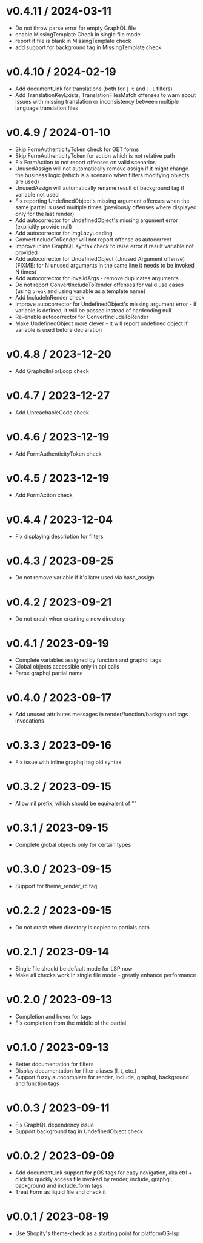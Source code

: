 v0.4.11 / 2024-03-11
==================

  * Do not throw parse error for empty GraphQL file
  * enable MissingTemplate Check in single file mode
  * report if file is blank in MissingTemplate check
  * add support for background tag in MissingTemplate check


v0.4.10 / 2024-02-19
==================

  * Add documentLink for translations (both for `| t` and `| l` filters)
  * Add TranslationKeyExists, TranslationFilesMatch offenses to warn about issues with missing translation or inconsistency between multiple language translation files

v0.4.9 / 2024-01-10
==================

  * Skip FormAuthenticityToken check for GET forms
  * Skip FormAuthenticityToken for action which is not relative path
  * Fix FormAction to not report offenses on valid scenarios
  * UnusedAssign will not automatically remove assign if it might change the business logic (which is a scenario when filters modifying objects are used)
  * UnusedAssign will automatically rename result of background tag if variable not used
  * Fix reporting UndefinedObject's missing argument offenses when the same partial is used multiple times (previously offenses where displayed only for the last render)
  * Add autocorrector for UndefinedObject's missing argument error (explicitly provide null)
  * Add autocorrector for ImgLazyLoading
  * ConvertIncludeToRender will not report offense as autocorrect
  * Improve inline GraphQL syntax check to raise error if result variable not provided
  * Add autocorrector for UndefinedObject (Unused Argument offense) (FIXME: for N unused arguments in the same line it needs to be invoked N times)
  * Add autocorrector for InvalidArgs - remove duplicates arguments
  * Do not report ConvertIncludeToRender offenses for valid use cases (using `break` and using variable as a template name)
  * Add IncludeInRender check
  * Improve autocorrector for UndefinedObject's missing argument error - if variable is defined, it will be passed instead of hardcoding null
  * Re-enable autocorrector for ConvertIncludeToRender
  * Make UndefinedObject more clever - it will report undefined object if variable is used before declaration

v0.4.8 / 2023-12-20
==================

  * Add GraphqlInForLoop check

v0.4.7 / 2023-12-27
==================

  * Add UnreachableCode check

v0.4.6 / 2023-12-19
==================

  * Add FormAuthenticityToken check

v0.4.5 / 2023-12-19
==================

  * Add FormAction check

v0.4.4 / 2023-12-04
==================

  * Fix displaying description for filters

v0.4.3 / 2023-09-25
==================

  * Do not remove variable if it's later used via hash_assign

v0.4.2 / 2023-09-21
==================

  * Do not crash when creating a new directory

v0.4.1 / 2023-09-19
==================

  * Complete variables assigned by function and graphql tags
  * Global objects accessible only in api calls
  * Parse graphql partial name

v0.4.0 / 2023-09-17
==================

  * Add unused attributes messages in render/function/background tags invocations

v0.3.3 / 2023-09-16
==================

  * Fix issue with inline graphql tag old syntax

v0.3.2 / 2023-09-15
==================

  * Allow nil prefix, which should be equivalent of ""

v0.3.1 / 2023-09-15
==================

  * Complete global objects only for certain types

v0.3.0 / 2023-09-15
==================

  * Support for theme_render_rc tag

v0.2.2 / 2023-09-15
==================

  * Do not crash when directory is copied to partials path

v0.2.1 / 2023-09-14
==================

  * Single file should be default mode for LSP now
  * Make all checks work in single file mode - greatly enhance performance

v0.2.0 / 2023-09-13
==================

  * Completion and hover for tags
  * Fix completion from the middle of the partial

v0.1.0 / 2023-09-13
==================

  * Better documentation for filters
  * Display documentation for filter aliases (l, t, etc.)
  * Support fuzzy autocomplete for render, include, graphql, background and function tags

v0.0.3 / 2023-09-11
==================

  * Fix GraphQL dependency issue
  * Support background tag in UndefinedObject check

v0.0.2 / 2023-09-09
==================

  * Add documentLink support for pOS tags for easy navigation, aka ctrl + click to quickly access file invoked by render, include, graphql, background and include_form tags
  * Treat Form as liquid file and check it

v0.0.1 / 2023-08-19
==================

  * Use Shopify's theme-check as a starting point for platformOS-lsp
